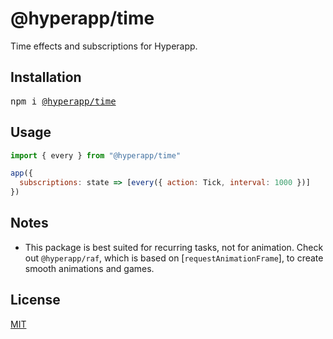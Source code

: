 # @hyperapp/time

Time effects and subscriptions for Hyperapp.

## Installation

<pre>
npm i <a href=https://www.npmjs.com/package/@hyperapp/time>@hyperapp/time</a>
</pre>

## Usage

```jsx
import { every } from "@hyperapp/time"

app({
  subscriptions: state => [every({ action: Tick, interval: 1000 })]
})
```

## Notes

- This package is best suited for recurring tasks, not for animation. Check out `@hyperapp/raf`, which is based on [`requestAnimationFrame`], to create smooth animations and games.

## License

[MIT](../../LICENSE.md)
